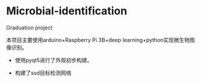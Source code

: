 # Microbial-identification
  Graduation project

本项目主要使用arduino+Raspberry Pi 3B+deep learning+python实现微生物图像识别。

- 使用pyqt5进行了外观初步构建。

- 构建了ssd目标检测网络